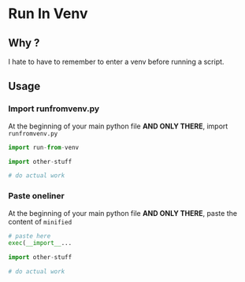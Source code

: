 # Run In Venv

## Why ?

I hate to have to remember to enter a venv before running a script.

## Usage

### Import runfromvenv.py

At the beginning of your main python file **AND ONLY THERE**, import `runfromvenv.py`

```py
import run-from-venv

import other-stuff

# do actual work
```

### Paste oneliner

At the beginning of your main python file **AND ONLY THERE**, paste the content
of `minified`

```py
# paste here
exec(__import__...

import other-stuff

# do actual work
```
